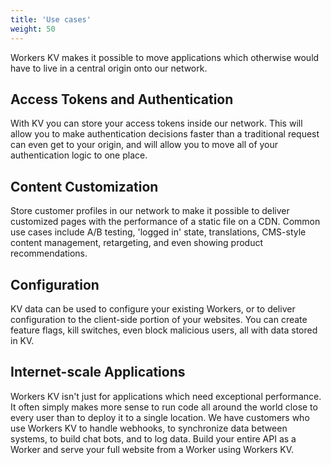 ```yaml
---
title: 'Use cases'
weight: 50
---
```


Workers KV makes it possible to move applications which otherwise would have
to live in a central origin onto our network.

## Access Tokens and Authentication

With KV you can store your access tokens inside our network. This will allow
you to make authentication decisions faster than a traditional request can
even get to your origin, and will allow you to move all of your
authentication logic to one place.

## Content Customization

Store customer profiles in our network to make it possible to deliver
customized pages with the performance of a static file on a CDN. Common use
cases include A/B testing, 'logged in' state, translations, CMS-style content
management, retargeting, and even showing product recommendations.

## Configuration

KV data can be used to configure your existing Workers, or to deliver
configuration to the client-side portion of your websites. You can create
feature flags, kill switches, even block malicious users, all with data
stored in KV.

## Internet-scale Applications

Workers KV isn't just for applications which need exceptional performance. It
often simply makes more sense to run code all around the world close to every
user than to deploy it to a single location. We have customers who use
Workers KV to handle webhooks, to synchronize data between systems, to build
chat bots, and to log data. Build your entire API as a Worker and serve your
full website from a Worker using Workers KV.
